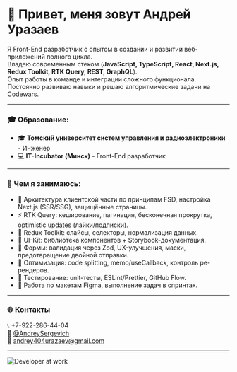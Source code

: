 # 👋 Привет, меня зовут Андрей Уразаев 

Я Front-End разработчик с опытом в создании и развитии веб-приложений полного цикла.  
Владею современным стеком (**JavaScript, TypeScript, React, Next.js, Redux Toolkit, RTK Query, REST, GraphQL**).  
Опыт работы в команде и интеграции сложного функционала.  
Постоянно развиваю навыки и решаю алгоритмические задачи на Codewars.  

---

### 🎓 Образование:
- 🎓 **Томский университет систем управления и радиоэлектроники** - Инженер 
- 💻 **IT-Incubator (Минск)** - Front-End разработчик

---

### 💼 Чем я занимаюсь:
- 🧩 Архитектура клиентской части по принципам FSD, настройка Next.js (SSR/SSG), защищённые страницы.
- ⚡ RTK Query: кеширование, пагинация, бесконечная прокрутка, optimistic updates (лайки/подписки).
- 🧠 Redux Toolkit: слайсы, селекторы, нормализация данных.
- 🧰 UI-Kit: библиотека компонентов + Storybook-документация.
- 🧾 Формы: валидация через Zod, UX-улучшения, маски, предотвращение двойной отправки.
- 🚀 Оптимизация: code splitting, memo/useCallback, контроль ре-рендеров.
- 🧪 Тестирование: unit-тесты, ESLint/Prettier, GitHub Flow.
- 🎨 Работа по макетам Figma, выполнение задач в спринтах.

---

### 🌐 Контакты
📞 +7-922-286-44-04  
💬 [@AndreySergevich](https://t.me/AndreySergevich)  
📧 [andrey404urazaev@gmail.com](mailto:andrey404urazaev@gmail.com)  

---

![Developer at work](https://media4.giphy.com/media/v1.Y2lkPTc5MGI3NjExZjR0aTFxemE0Zm95M3JhNTAxOHVvM2Ezcm1lcnhqODQ5YXhveXVjYiZlcD12MV9pbnRlcm5hbF9naWZfYnlfaWQmY3Q9Zw/13HgwGsXF0aiGY/giphy.gif)
